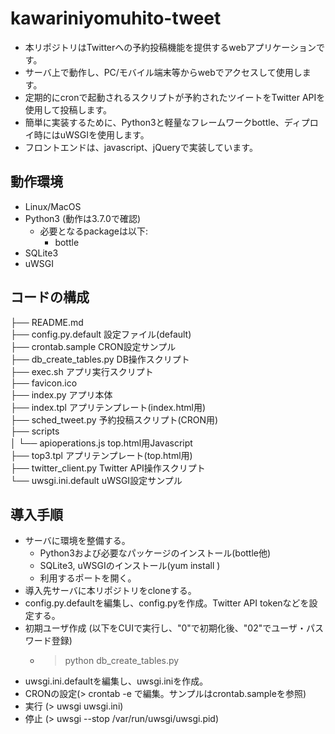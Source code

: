 # kawariniyomuhito-tweet

- 本リポジトリはTwitterへの予約投稿機能を提供するwebアプリケーションです。
- サーバ上で動作し、PC/モバイル端末等からwebでアクセスして使用します。
- 定期的にcronで起動されるスクリプトが予約されたツイートをTwitter APIを使用して投稿します。
- 簡単に実装するために、Python3と軽量なフレームワークbottle、ディプロイ時にはuWSGIを使用します。
- フロントエンドは、javascript、jQueryで実装しています。

## 動作環境
- Linux/MacOS
- Python3 (動作は3.7.0で確認)
  - 必要となるpackageは以下:  
    - bottle  
- SQLite3
- uWSGI

## コードの構成
├── README.md  
├── config.py.default  設定ファイル(default)  
├── crontab.sample  CRON設定サンプル  
├── db_create_tables.py  DB操作スクリプト  
├── exec.sh  アプリ実行スクリプト  
├── favicon.ico  
├── index.py  アプリ本体  
├── index.tpl  アプリテンプレート(index.html用)  
├── sched_tweet.py  予約投稿スクリプト(CRON用)  
├── scripts  
│   └── apioperations.js  top.html用Javascript  
├── top3.tpl  アプリテンプレート(top.html用)  
├── twitter_client.py  Twitter API操作スクリプト  
└── uwsgi.ini.default  uWSGI設定サンプル  

## 導入手順
- サーバに環境を整備する。
  - Python3および必要なパッケージのインストール(bottle他)
  - SQLite3, uWSGIのインストール(yum install <package name>)
  - 利用するポートを開く。
- 導入先サーバに本リポジトリをcloneする。
- config.py.defaultを編集し、config.pyを作成。Twitter API tokenなどを設定する。
- 初期ユーザ作成 (以下をCUIで実行し、"0"で初期化後、"02"でユーザ・パスワード登録)
  - > python db_create_tables.py
- uwsgi.ini.defaultを編集し、uwsgi.iniを作成。
- CRONの設定(> crontab -e で編集。サンプルはcrontab.sampleを参照)
- 実行 (> uwsgi uwsgi.ini)
- 停止 (> uwsgi --stop /var/run/uwsgi/uwsgi.pid)
  
